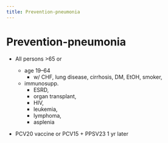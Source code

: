 ```yaml
---
title: Prevention-pneumonia
---
```


# Prevention-pneumonia

- All persons >65 or

  - age 19–64
    - w/ CHF, lung disease, cirrhosis, DM, EtOH, smoker,
  - immunosupp.
    - ESRD,
    - organ transplant,
    - HIV,
    - leukemia,
    - lymphoma,
    - asplenia

- PCV20 vaccine or PCV15 + PPSV23 1 yr later
